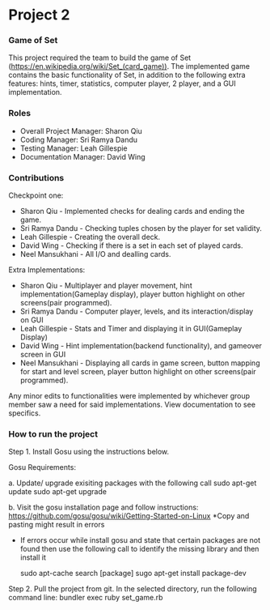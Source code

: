 # Project 2
### Game of Set
This project required the team to build the game of Set (https://en.wikipedia.org/wiki/Set_(card_game)). The implemented game contains the basic functionality of Set, in addition to the following extra features: hints, timer, statistics, computer player, 2 player, and a GUI implementation. 



### Roles
* Overall Project Manager: Sharon Qiu
* Coding Manager: Sri Ramya Dandu
* Testing Manager: Leah Gillespie
* Documentation Manager: David Wing 

### Contributions
Checkpoint one:
* Sharon Qiu - Implemented checks for dealing cards and ending the game.
* Sri Ramya Dandu - Checking tuples chosen by the player for set validity.
* Leah Gillespie - Creating the overall deck.
* David Wing - Checking if there is a set in each set of played cards.
* Neel Mansukhani - All I/O and dealling cards.

Extra Implementations:
* Sharon Qiu - Multiplayer and player movement, hint implementation(Gameplay display), player button highlight on other screens(pair programmed).
* Sri Ramya Dandu - Computer player, levels, and its interaction/display on GUI
* Leah Gillespie - Stats and Timer and displaying it in GUI(Gameplay Display)
* David Wing - Hint implementation(backend functionality), and gameover screen in GUI
* Neel Mansukhani - Displaying all cards in game screen, button mapping for start and level screen, player button highlight on other screens(pair programmed).

Any minor edits to functionalities were implemented by whichever group member saw a need for said implementations. View documentation to see specifics.
### How to run the project

Step 1. Install Gosu using the instructions below.

  Gosu Requirements: 
  
  a. Update/ upgrade exisiting packages with the following call
    sudo apt-get update
    sudo apt-get upgrade

  b. Visit the gosu installation page and follow instructions: https://github.com/gosu/gosu/wiki/Getting-Started-on-Linux
     *Copy and pasting might result in errors 

  * If errors occur while install gosu and state that certain packages are not found then use the following call to identify  the missing library and then install it

    sudo apt-cache search [package]
    sugo apt-get install package-dev
    

Step 2. Pull the project from git. In the selected directory, run the following command line: bundler exec ruby set_game.rb 
